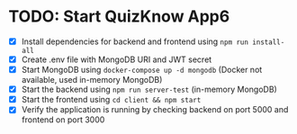 # TODO: Start QuizKnow App6

- [x] Install dependencies for backend and frontend using `npm run install-all`
- [x] Create .env file with MongoDB URI and JWT secret
- [x] Start MongoDB using `docker-compose up -d mongodb` (Docker not available, used in-memory MongoDB)
- [x] Start the backend using `npm run server-test` (in-memory MongoDB)
- [x] Start the frontend using `cd client && npm start`
- [x] Verify the application is running by checking backend on port 5000 and frontend on port 3000
